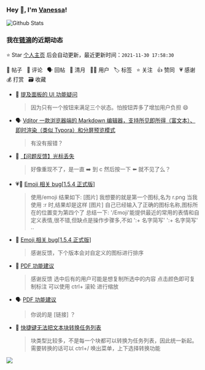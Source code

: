 ### Hey 👋, I'm [Vanessa](http://vanessa.b3log.org/)!

![Github Stats](https://github-readme-stats.vercel.app/api?username=Vanessa219&show_icons=true)

<!--events start -->

### 我在[链滴](https://ld246.com)的近期动态

⭐️ Star [个人主页](https://github.com/Vanessa219/Vanessa219) 后会自动更新，最近更新时间：`2021-11-30 17:58:30`

📝 帖子 &nbsp; 💬 评论 &nbsp; 🗣 回帖 &nbsp; 🌙 清月 &nbsp; 👨‍💻 用户 &nbsp; 🏷️ 标签 &nbsp; ⭐️ 关注 &nbsp; 👍 赞同 &nbsp; 💗 感谢 &nbsp; 💰 打赏 &nbsp; 🗃 收藏

* 💬 [提及面板的 UI 功能疑问](https://ld246.com/article/1638251154903/comment/1638260873274#comments)

  > 因为只有一个按钮来满足三个状态。怕按钮弄多了增加用户负担 😄
* 🗣 [Vditor 一款浏览器端的 Markdown 编辑器，支持所见即所得（富文本）、即时渲染（类似 Typora）和分屏预览模式](https://ld246.com/article/1549638745630/comment/1638260473410#comments)

  > 有没有报错？
* 💬 [【问题反馈】光标丢失](https://ld246.com/article/1638236442410/comment/1638240545852#comments)

  > 好像重现不了，是一直 ➡️ 到 c 然后按一下 ⬅️ 就不见了么？
* 💗📝 [Emoji 相关 bug[1.5.4 正式版]](https://ld246.com/article/1638202866363)

  > 使用/emoji 结果如下: [图片] 我想要的就是第一个图标,名为 r.png 当我使用 :r 时,结果却是这样 [图片] 自己已经输入了正确的图标名称,图标所在的位置变为第四个了 总结一下: '/Emoji'能提供最近的常用的表情和自定义表情,很不错,但缺点是操作步骤多,不如 ':+ 名字简写' ':+ 名字简写' ..
* 💬 [Emoji 相关 bug[1.5.4 正式版]](https://ld246.com/article/1638202866363/comment/1638240044811#comments)

  > 感谢反馈，下个版本会对自定义的图标进行排序
* 💬 [PDF 功能建议](https://ld246.com/article/1638177923094/comment/1638194561963#comments)

  > 感谢反馈 选中后有的用户可能是想复制所选中的内容 点击颜色即可复制标注 可以使用 ctrl+ 滚轮 进行缩放
* 🗣 [PDF 功能建议](https://ld246.com/article/1638177923094/comment/1638188227527#comments)

  > 你说的是 [链接] ？
* 💬 [快捷键无法把文本块转换任务列表](https://ld246.com/article/1638154822024/comment/1638193946318#comments)

  > 块类型比较多，不是每一个块都可以转换为任务列表，因此统一新起。需要转换的话可以 ctrl+/ 唤出菜单，上下选择转换功能


<!--events end -->

<a title="Hits" target="_blank" href="https://github.com/Vanessa219/Vanessa219"><img src="https://hits.b3log.org/Vanessa219/Vanessa219.svg"></a>